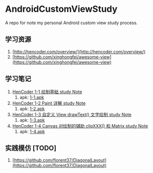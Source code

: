 # AndroidCustomViewStudy
A repo for note my personal Android custom view study process.

## 学习资源
 1. [http://hencoder.com/overview/](http://hencoder.com/overview/)
 2. [https://github.com/xinghongfei/awesome-view](https://github.com/xinghongfei/awesome-view)

## 学习笔记
 1. [HenCoder 1-1 绘制基础 study Note](https://github.com/NateRobinson/AndroidCustomViewStudy/blob/master/docs/1-1.md)
 	1. apk: [1-1.apk](https://github.com/NateRobinson/AndroidCustomViewStudy/blob/master/apks/1-1.apk)
 2. [HenCoder 1-2 Paint 详解 study Note](https://github.com/NateRobinson/AndroidCustomViewStudy/blob/master/docs/1-2.md)
 	1. apk: [1-2.apk](https://github.com/NateRobinson/AndroidCustomViewStudy/blob/master/apks/1-2.apk)
 3. [HenCoder 1-3 自定义 View drawText() 文字绘制 study Note](https://github.com/NateRobinson/AndroidCustomViewStudy/blob/master/docs/1-3.md) 
 	1. apk: [1-3.apk](https://github.com/NateRobinson/AndroidCustomViewStudy/blob/master/apks/1-3.apk)
 4. [HenCoder 1-4 Canvas 对绘制的辅助 clipXXX() 和 Matrix study Note](https://github.com/NateRobinson/AndroidCustomViewStudy/blob/master/docs/1-4.md) 
	1. apk: [1-4.apk](https://github.com/NateRobinson/AndroidCustomViewStudy/blob/master/apks/1-4.apk)
     	
 	
## 实践模仿 [TODO]
 1. [https://github.com/florent37/DiagonalLayout](https://github.com/florent37/DiagonalLayout)

